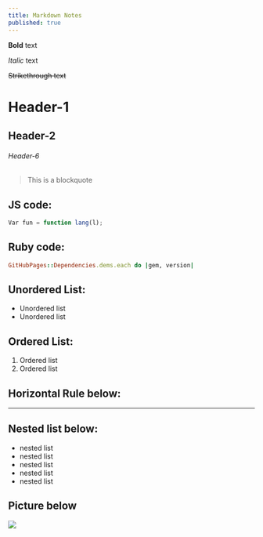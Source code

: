 ```yaml
---
title: Markdown Notes
published: true
---
```


**Bold** text

_Italic_ text

~~Strikethrough text~~

# Header-1 

## Header-2 

###### Header-6 

>This is a blockquote 

## JS code:
```js 
Var fun = function lang(l);
``` 
## Ruby code:
```ruby 
GitHubPages::Dependencies.dems.each do |gem, version| 
```
## Unordered List:
* Unordered list 
* Unordered list

## Ordered List:
1. Ordered list 
2. Ordered list
 
## Horizontal Rule below:
* * *
## Nested list below:
- nested list
- nested list
- nested list
- nested list
- nested list

## Picture below
![](https://assets-cdn.github.com/images/icons/emoji/octocat.png)
